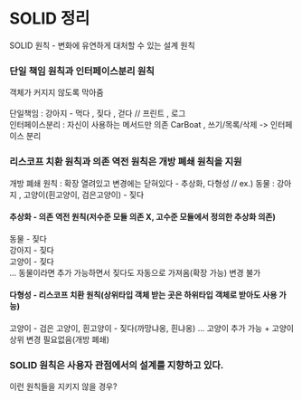 # SOLID 정리

SOLID 원칙 - 변화에 유연하게 대처할 수 있는 설계 원칙  

### 단일 책임 원칙과 인터페이스분리 원칙

객체가 커지지 않도록 막아줌  
<br>
단일책임 : 강아지 - 먹다 , 짖다 , 걷다 // 프린트 , 로그  
인터페이스분리 : 자신이 사용하는 메서드만 의존 CarBoat , 쓰기/목록/삭제 -> 인터페이스 분리  

### 리스코프 치환 원칙과 의존 역전 원칙은 개방 폐쇄 원칙을 지원

개방 폐쇄 원칙 : 확장 열려있고 변경에는 닫혀있다 - 추상화, 다형성 // ex.) 동물 : 강아지 , 고양이(흰고양이, 검은고양이) - 짖다  
#### 추상화 - 의존 역전 원칙(저수준 모듈 의존 X, 고수준 모듈에서 정의한 추상화 의존)  
동물 - 짖다  
강아지 - 짖다  
고양이 - 짖다  
... 동물이라면 추가 가능하면서 짖다도 자동으로 가져옴(확장 가능) 변경 불가
#### 다형성 - 리스코프 치환 원칙(상위타입 객체 받는 곳은 하위타입 객체로 받아도 사용 가능)
고양이 - 검은 고양이, 흰고양이 - 짖다(까망냐옹, 흰냐옹) ... 고양이 추가 가능 + 고양이 상위 변경 필요없음(개방 폐쇄)  

### SOLID 원칙은 사용자 관점에서의 설계를 지향하고 있다.
이런 원칙들을 지키지 않을 경우?
